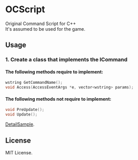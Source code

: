 # OCScript
Original Command Script for C++  
It's assumed to be used for the game.

## Usage
### 1. Create a class that implements the ICommand
#### The following methods require to implement:
```C++
wstring GetCommandName();
void Access(AccessEventArgs *e, vector<wstring> params);
```
#### The following methods not require to implement:
```C++
void PreUpdate();
void Update();
```
[DetailSample](https://github.com/marihachi/OCScript/blob/master/src/OCScriptSample/src/Start.cpp#L6-L34).
## License
MIT License.